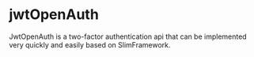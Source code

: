 # jwtOpenAuth
JwtOpenAuth is a two-factor authentication api that can be implemented very quickly and easily based on SlimFramework.
